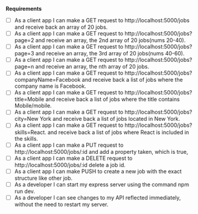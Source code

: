 **Requirements**


- [ ] As a client app I can make a GET request to http://localhost:5000/jobs and receive back an array of 20 jobs.
- [ ] As a client app I can make a GET request to http://localhost:5000/jobs?page=2 and receive an array, the 2nd array of 20 jobs(nums 20-40).
- [ ] As a client app I can make a GET request to http://localhost:5000/jobs?page=3 and receive an array, the 3rd array of 20 jobs(nums 40-60).
- [ ] As a client app I can make a GET request to http://localhost:5000/jobs?page=n and receive an array, the nth array of 20 jobs.
- [ ] As a client app I can make a GET request to http://localhost:5000/jobs?companyName=Facebook and receive back a list of jobs where the company name is Facebook.
- [ ] As a client app I can make a GET request to http://localhost:5000/jobs?title=Mobile and receive back a list of jobs where the title contains Mobile/mobile.
- [ ] As a client app I can make a GET request to http://localhost:5000/jobs?city=New York and receive back a list of jobs located in New York.
- [ ] As a client app I can make a GET request to http://localhost:5000/jobs?skills=React. and receive back a list of jobs where React is included in the skills.
- [ ] As a client app I can make a PUT request to http://localhost:5000/jobs/:id and add a property taken, which is true,
- [ ] As a client app I can make a DELETE request to http://localhost:5000/jobs/:id delete a job id.
- [ ] As a client app I can make PUSH to create a new job with the exact structure like other job.
- [ ] As a developer I can start my express server using the command npm run dev.
- [ ] As a developer I can see changes to my API reflected immediately, without the need to restart my server.